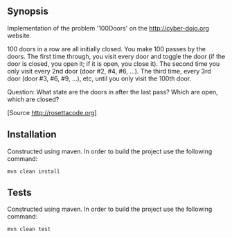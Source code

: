 ## Synopsis

Implementation of the problem '100Doors' on the http://cyber-dojo.org website.

100 doors in a row are all initially closed. You make
100 passes by the doors. The first time through, you
visit every door and toggle the door (if the door is
closed, you open it; if it is open, you close it).
The second time you only visit every 2nd door (door
#2, #4, #6, ...). The third time, every 3rd door
(door #3, #6, #9, ...), etc, until you only visit
the 100th door.

Question: What state are the doors in after the last
pass? Which are open, which are closed?

[Source http://rosettacode.org]

## Installation

Constructed using maven. In order to build the project use the following command:

`mvn clean install`

## Tests

Constructed using maven. In order to build the project use the following command:

`mvn clean test`